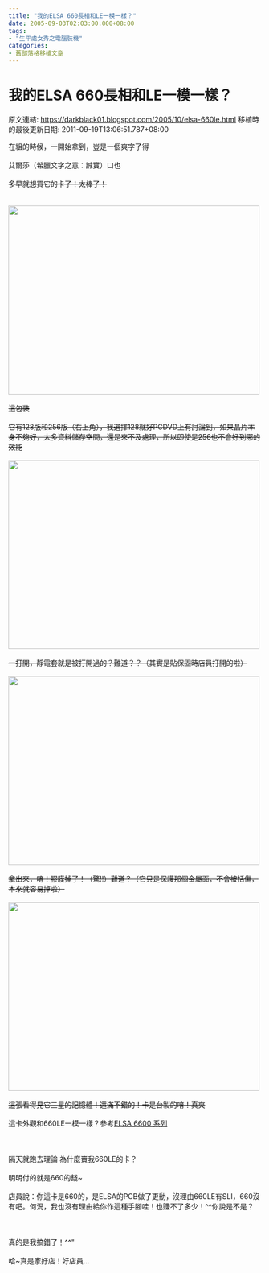 ```yaml
---
title: "我的ELSA 660長相和LE一模一樣？"
date: 2005-09-03T02:03:00.000+08:00
tags: 
- "生平處女秀之電腦裝機"
categories:
- 舊部落格移植文章
---
```


# 我的ELSA 660長相和LE一模一樣？

原文連結: https://darkblack01.blogspot.com/2005/10/elsa-660le.html
移植時的最後更新日期: 2011-09-19T13:06:51.787+08:00

在組的時候，一開始拿到，豈是一個爽字了得<br /><br />艾爾莎（希臘文字之意：誠實）口也~~<br /><br />多早就想買它的卡了！太棒了！<br /><a name='more'></a><br /><br /><img alt="" height="375" src="http://pic58.pic.wretch.cc/photos/38/d/darkblack2/1/1125687475.jpg" width="500" /><br /><br />這包裝<br /><br />它有128版和256版（右上角），我選擇128就好PCDVD上有討論到，如果晶片本身不夠好，太多資料儲存空間，還是來不及處理，所以即使是256也不會好到哪的效能<br /><br /><img alt="" height="375" src="http://pic58.pic.wretch.cc/photos/38/d/darkblack2/1/1125684086.jpg" width="500" /><br /><br />一打開，靜電套就是被打開過的？難道？？（其實是貼保固時店員打開的啦）<br /><br /><img alt="" height="375" src="http://pic58.pic.wretch.cc/photos/38/d/darkblack2/1/1125684088.jpg" width="500" /><br /><br />拿出來，唷！膠膜掉了！（驚!!）難道？（它只是保護那個金屬面，不會被括傷，本來就容易掉啦）<br /><br /><img alt="" height="375" src="http://pic58.pic.wretch.cc/photos/38/d/darkblack2/1/1125684089.jpg" width="500" /><br /><br />這張看得見它三星的記憶體！還滿不錯的！卡是台製的唷！真爽~~<br /><br />這卡外觀和660LE一模一樣？參考<a href="http://www.wretch.cc/blog/blog.php?id=darkblack&amp;article_id=2017595" target="_blank">ELSA 6600 系列</a> <br /><br /><br /><br />隔天就跑去理論 為什麼賣我660LE的卡？<br /><br />明明付的就是660的錢~<br /><br />店員說：你這卡是660的，是ELSA的PCB做了更動，沒理由660LE有SLI，660沒有吧。何況，我也沒有理由給你作這種手腳哇！也賺不了多少！^^你說是不是？<br /><br /><br /><br />真的是我搞錯了！^^"<br /><br />哈~真是家好店！好店員...
